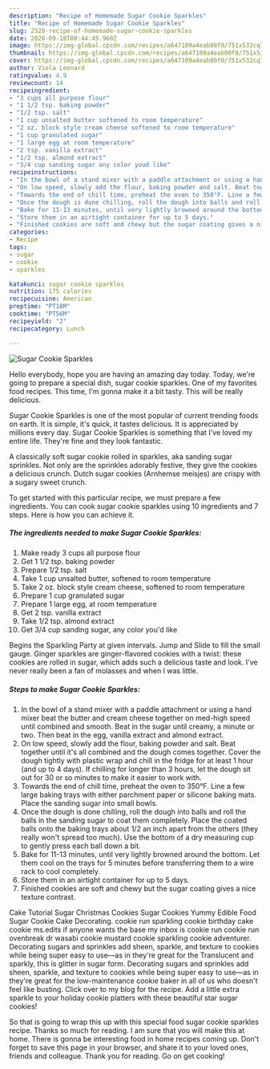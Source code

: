 ```yaml
---
description: "Recipe of Homemade Sugar Cookie Sparkles"
title: "Recipe of Homemade Sugar Cookie Sparkles"
slug: 2520-recipe-of-homemade-sugar-cookie-sparkles
date: 2020-09-18T00:44:45.960Z
image: https://img-global.cpcdn.com/recipes/a647109a4eab80f0/751x532cq70/sugar-cookie-sparkles-recipe-main-photo.jpg
thumbnail: https://img-global.cpcdn.com/recipes/a647109a4eab80f0/751x532cq70/sugar-cookie-sparkles-recipe-main-photo.jpg
cover: https://img-global.cpcdn.com/recipes/a647109a4eab80f0/751x532cq70/sugar-cookie-sparkles-recipe-main-photo.jpg
author: Viola Leonard
ratingvalue: 4.9
reviewcount: 14
recipeingredient:
- "3 cups all purpose flour"
- "1 1/2 tsp. baking powder"
- "1/2 tsp. salt"
- "1 cup unsalted butter softened to room temperature"
- "2 oz. block style cream cheese softened to room temperature"
- "1 cup granulated sugar"
- "1 large egg at room temperature"
- "2 tsp. vanilla extract"
- "1/2 tsp. almond extract"
- "3/4 cup sanding sugar any color youd like"
recipeinstructions:
- "In the bowl of a stand mixer with a paddle attachment or using a hand mixer beat the butter and cream cheese together on med-high speed until combined and smooth. Beat in the sugar until creamy, a minute or two. Then beat in the egg, vanilla extract and almond extract."
- "On low speed, slowly add the flour, baking powder and salt. Beat together until it&#39;s all combined and the dough comes together. Cover the dough tightly with plastic wrap and chill in the fridge for at least 1 hour (and up to 4 days). If chilling for longer than 3 hours, let the dough sit out for 30 or so minutes to make it easier to work with."
- "Towards the end of chill time, preheat the oven to 350°F. Line a few large baking trays with either parchment paper or silicone baking mats. Place the sanding sugar into small bowls."
- "Once the dough is done chilling, roll the dough into balls and roll the balls in the sanding sugar to coat them completely. Place the coated balls onto the baking trays about 1/2 an inch apart from the others (they really won&#39;t spread too much). Use the bottom of a dry measuring cup to gently press each ball down a bit."
- "Bake for 11-13 minutes, until very lightly browned around the bottom. Let them cool on the trays for 5 minutes before transferring them to a wire rack to cool completely."
- "Store them in an airtight container for up to 5 days."
- "Finished cookies are soft and chewy but the sugar coating gives a nice texture contrast."
categories:
- Recipe
tags:
- sugar
- cookie
- sparkles

katakunci: sugar cookie sparkles 
nutrition: 175 calories
recipecuisine: American
preptime: "PT18M"
cooktime: "PT56M"
recipeyield: "2"
recipecategory: Lunch

---
```



![Sugar Cookie Sparkles](https://img-global.cpcdn.com/recipes/a647109a4eab80f0/751x532cq70/sugar-cookie-sparkles-recipe-main-photo.jpg)

Hello everybody, hope you are having an amazing day today. Today, we're going to prepare a special dish, sugar cookie sparkles. One of my favorites food recipes. This time, I'm gonna make it a bit tasty. This will be really delicious.

Sugar Cookie Sparkles is one of the most popular of current trending foods on earth. It is simple, it's quick, it tastes delicious. It is appreciated by millions every day. Sugar Cookie Sparkles is something that I've loved my entire life. They're fine and they look fantastic.

A classically soft sugar cookie rolled in sparkles, aka sanding sugar sprinkles. Not only are the sprinkles adorably festive, they give the cookies a delicious crunch. Dutch sugar cookies (Arnhemse meisjes) are crispy with a sugary sweet crunch.


To get started with this particular recipe, we must prepare a few ingredients. You can cook sugar cookie sparkles using 10 ingredients and 7 steps. Here is how you can achieve it.

<!--inarticleads1-->

##### The ingredients needed to make Sugar Cookie Sparkles:

1. Make ready 3 cups all purpose flour
1. Get 1 1/2 tsp. baking powder
1. Prepare 1/2 tsp. salt
1. Take 1 cup unsalted butter, softened to room temperature
1. Take 2 oz. block style cream cheese, softened to room temperature
1. Prepare 1 cup granulated sugar
1. Prepare 1 large egg, at room temperature
1. Get 2 tsp. vanilla extract
1. Take 1/2 tsp. almond extract
1. Get 3/4 cup sanding sugar, any color you&#39;d like


Begins the Sparkling Party at given intervals. Jump and Slide to fill the small gauge. Ginger sparkles are ginger-flavored cookies with a twist: these cookies are rolled in sugar, which adds such a delicious taste and look. I&#39;ve never really been a fan of molasses and when I was little. 

<!--inarticleads2-->

##### Steps to make Sugar Cookie Sparkles:

1. In the bowl of a stand mixer with a paddle attachment or using a hand mixer beat the butter and cream cheese together on med-high speed until combined and smooth. Beat in the sugar until creamy, a minute or two. Then beat in the egg, vanilla extract and almond extract.
1. On low speed, slowly add the flour, baking powder and salt. Beat together until it&#39;s all combined and the dough comes together. Cover the dough tightly with plastic wrap and chill in the fridge for at least 1 hour (and up to 4 days). If chilling for longer than 3 hours, let the dough sit out for 30 or so minutes to make it easier to work with.
1. Towards the end of chill time, preheat the oven to 350°F. Line a few large baking trays with either parchment paper or silicone baking mats. Place the sanding sugar into small bowls.
1. Once the dough is done chilling, roll the dough into balls and roll the balls in the sanding sugar to coat them completely. Place the coated balls onto the baking trays about 1/2 an inch apart from the others (they really won&#39;t spread too much). Use the bottom of a dry measuring cup to gently press each ball down a bit.
1. Bake for 11-13 minutes, until very lightly browned around the bottom. Let them cool on the trays for 5 minutes before transferring them to a wire rack to cool completely.
1. Store them in an airtight container for up to 5 days.
1. Finished cookies are soft and chewy but the sugar coating gives a nice texture contrast.


Cake Tutorial Sugar Christmas Cookies Sugar Cookies Yummy Edible Food Sugar Cookie Cake Decorating. cookie run sparkling cookie birthday cake cookie ms.edits if anyone wants the base my inbox is cookie run cookie run ovenbreak dr wasabi cookie mustard cookie sparkling cookie adventurer. Decorating sugars and sprinkles add sheen, sparkle, and texture to cookies while being super easy to use—as in they&#39;re great for the Translucent and sparkly, this is glitter in sugar form. Decorating sugars and sprinkles add sheen, sparkle, and texture to cookies while being super easy to use—as in they&#39;re great for the low-maintenance cookie baker in all of us who doesn&#39;t feel like busting. Click over to my blog for the recipe. Add a little extra sparkle to your holiday cookie platters with these beautiful star sugar cookies! 

So that is going to wrap this up with this special food sugar cookie sparkles recipe. Thanks so much for reading. I am sure that you will make this at home. There is gonna be interesting food in home recipes coming up. Don't forget to save this page in your browser, and share it to your loved ones, friends and colleague. Thank you for reading. Go on get cooking!
